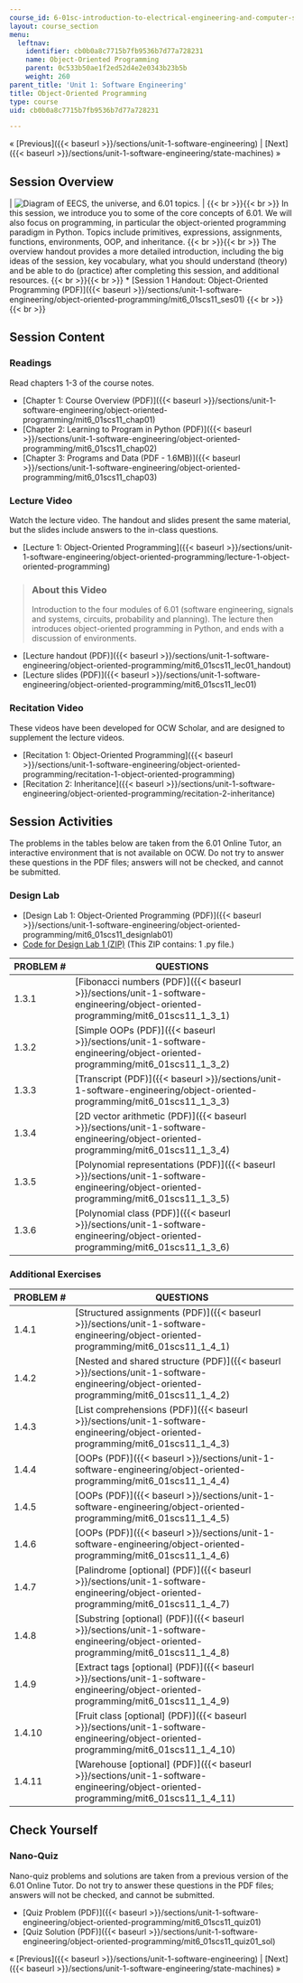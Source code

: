 ```yaml
---
course_id: 6-01sc-introduction-to-electrical-engineering-and-computer-science-i-spring-2011
layout: course_section
menu:
  leftnav:
    identifier: cb0b0a8c7715b7fb9536b7d77a728231
    name: Object-Oriented Programming
    parent: 0c533b50ae1f2ed52d4e2e0343b23b5b
    weight: 260
parent_title: 'Unit 1: Software Engineering'
title: Object-Oriented Programming
type: course
uid: cb0b0a8c7715b7fb9536b7d77a728231

---
```


« [Previous]({{< baseurl >}}/sections/unit-1-software-engineering) | [Next]({{< baseurl >}}/sections/unit-1-software-engineering/state-machines) »

Session Overview
----------------

| ![Diagram of EECS, the universe, and 6.01 topics.](/coursemedia/6-01sc-introduction-to-electrical-engineering-and-computer-science-i-spring-2011/477eadfa0dced2e64ecab6db56fbb897_1.jpg) |  {{< br >}}{{< br >}} In this session, we introduce you to some of the core concepts of 6.01. We will also focus on programming, in particular the object-oriented programming paradigm in Python. Topics include primitives, expressions, assignments, functions, environments, OOP, and inheritance. {{< br >}}{{< br >}} The overview handout provides a more detailed introduction, including the big ideas of the session, key vocabulary, what you should understand (theory) and be able to do (practice) after completing this session, and additional resources. {{< br >}}{{< br >}} *   [Session 1 Handout: Object-Oriented Programming (PDF)]({{< baseurl >}}/sections/unit-1-software-engineering/object-oriented-programming/mit6_01scs11_ses01) {{< br >}}{{< br >}}  

Session Content
---------------

### Readings

Read chapters 1-3 of the course notes.

*   [Chapter 1: Course Overview (PDF)]({{< baseurl >}}/sections/unit-1-software-engineering/object-oriented-programming/mit6_01scs11_chap01)
*   [Chapter 2: Learning to Program in Python (PDF)]({{< baseurl >}}/sections/unit-1-software-engineering/object-oriented-programming/mit6_01scs11_chap02)
*   [Chapter 3: Programs and Data (PDF - 1.6MB)]({{< baseurl >}}/sections/unit-1-software-engineering/object-oriented-programming/mit6_01scs11_chap03)

### Lecture Video

Watch the lecture video. The handout and slides present the same material, but the slides include answers to the in-class questions.

*   [Lecture 1: Object-Oriented Programming]({{< baseurl >}}/sections/unit-1-software-engineering/object-oriented-programming/lecture-1-object-oriented-programming)

> ### About this Video
> 
> Introduction to the four modules of 6.01 (software engineering, signals and systems, circuits, probability and planning). The lecture then introduces object-oriented programming in Python, and ends with a discussion of environments.

*   [Lecture handout (PDF)]({{< baseurl >}}/sections/unit-1-software-engineering/object-oriented-programming/mit6_01scs11_lec01_handout)
*   [Lecture slides (PDF)]({{< baseurl >}}/sections/unit-1-software-engineering/object-oriented-programming/mit6_01scs11_lec01)

### Recitation Video

These videos have been developed for OCW Scholar, and are designed to supplement the lecture videos.

*   [Recitation 1: Object-Oriented Programming]({{< baseurl >}}/sections/unit-1-software-engineering/object-oriented-programming/recitation-1-object-oriented-programming)
*   [Recitation 2: Inheritance]({{< baseurl >}}/sections/unit-1-software-engineering/object-oriented-programming/recitation-2-inheritance)

Session Activities
------------------

The problems in the tables below are taken from the 6.01 Online Tutor, an interactive environment that is not available on OCW. Do not try to answer these questions in the PDF files; answers will not be checked, and cannot be submitted.

### Design Lab

*   [Design Lab 1: Object-Oriented Programming (PDF)]({{< baseurl >}}/sections/unit-1-software-engineering/object-oriented-programming/mit6_01scs11_designlab01)
*   [Code for Design Lab 1 (ZIP)](/coursemedia/6-01sc-introduction-to-electrical-engineering-and-computer-science-i-spring-2011/2a0d66f4af09ceee702954c28979bec9_designLab01.zip) (This ZIP contains: 1 .py file.)

| PROBLEM # | QUESTIONS |
| --- | --- |
| 1.3.1 | [Fibonacci numbers (PDF)]({{< baseurl >}}/sections/unit-1-software-engineering/object-oriented-programming/mit6_01scs11_1_3_1) |
| 1.3.2 | [Simple OOPs (PDF)]({{< baseurl >}}/sections/unit-1-software-engineering/object-oriented-programming/mit6_01scs11_1_3_2) |
| 1.3.3 | [Transcript (PDF)]({{< baseurl >}}/sections/unit-1-software-engineering/object-oriented-programming/mit6_01scs11_1_3_3) |
| 1.3.4 | [2D vector arithmetic (PDF)]({{< baseurl >}}/sections/unit-1-software-engineering/object-oriented-programming/mit6_01scs11_1_3_4) |
| 1.3.5 | [Polynomial representations (PDF)]({{< baseurl >}}/sections/unit-1-software-engineering/object-oriented-programming/mit6_01scs11_1_3_5) |
| 1.3.6 | [Polynomial class (PDF)]({{< baseurl >}}/sections/unit-1-software-engineering/object-oriented-programming/mit6_01scs11_1_3_6) 

### Additional Exercises

| PROBLEM # | QUESTIONS |
| --- | --- |
| 1.4.1 | [Structured assignments (PDF)]({{< baseurl >}}/sections/unit-1-software-engineering/object-oriented-programming/mit6_01scs11_1_4_1) |
| 1.4.2 | [Nested and shared structure (PDF)]({{< baseurl >}}/sections/unit-1-software-engineering/object-oriented-programming/mit6_01scs11_1_4_2) |
| 1.4.3 | [List comprehensions (PDF)]({{< baseurl >}}/sections/unit-1-software-engineering/object-oriented-programming/mit6_01scs11_1_4_3) |
| 1.4.4 | [OOPs (PDF)]({{< baseurl >}}/sections/unit-1-software-engineering/object-oriented-programming/mit6_01scs11_1_4_4) |
| 1.4.5 | [OOPs (PDF)]({{< baseurl >}}/sections/unit-1-software-engineering/object-oriented-programming/mit6_01scs11_1_4_5) |
| 1.4.6 | [OOPs (PDF)]({{< baseurl >}}/sections/unit-1-software-engineering/object-oriented-programming/mit6_01scs11_1_4_6) |
| 1.4.7 | [Palindrome \[optional\] (PDF)]({{< baseurl >}}/sections/unit-1-software-engineering/object-oriented-programming/mit6_01scs11_1_4_7) |
| 1.4.8 | [Substring \[optional\] (PDF)]({{< baseurl >}}/sections/unit-1-software-engineering/object-oriented-programming/mit6_01scs11_1_4_8) |
| 1.4.9 | [Extract tags \[optional\] (PDF)]({{< baseurl >}}/sections/unit-1-software-engineering/object-oriented-programming/mit6_01scs11_1_4_9) |
| 1.4.10 | [Fruit class \[optional\] (PDF)]({{< baseurl >}}/sections/unit-1-software-engineering/object-oriented-programming/mit6_01scs11_1_4_10) |
| 1.4.11 | [Warehouse \[optional\] (PDF)]({{< baseurl >}}/sections/unit-1-software-engineering/object-oriented-programming/mit6_01scs11_1_4_11) 

Check Yourself
--------------

### Nano-Quiz

Nano-quiz problems and solutions are taken from a previous version of the 6.01 Online Tutor. Do not try to answer these questions in the PDF files; answers will not be checked, and cannot be submitted.

*   [Quiz Problem (PDF)]({{< baseurl >}}/sections/unit-1-software-engineering/object-oriented-programming/mit6_01scs11_quiz01)
*   [Quiz Solution (PDF)]({{< baseurl >}}/sections/unit-1-software-engineering/object-oriented-programming/mit6_01scs11_quiz01_sol)

« [Previous]({{< baseurl >}}/sections/unit-1-software-engineering) | [Next]({{< baseurl >}}/sections/unit-1-software-engineering/state-machines) »